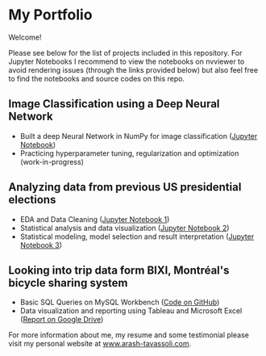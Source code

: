 # My Portfolio

Welcome!

Please see below for the list of projects included in this repository. For Jupyter Notebooks I recommend to view the notebooks on nvviewer to avoid rendering issues (through the links provided below) but also feel free to find the notebooks and source codes on this repo.

## Image Classification using a Deep Neural Network
- Built a deep Neural Network in NumPy for image classification ([Jupyter Notebook](https://nbviewer.jupyter.org/github/ArashTavassoli/Portfolio/blob/master/Image%20Classification,%20Deep%20Neural%20Network/Image%20Classification,%20Deep%20Neural%20Network.ipynb))
- Practicing hyperparameter tuning, regularization and optimization (work-in-progress)

## Analyzing data from previous US presidential elections
- EDA and Data Cleaning ([Jupyter Notebook 1](https://nbviewer.jupyter.org/github/ArashTavassoli/Portfolio/blob/master/Stats%20and%20Politics/Part%201%20-%20EDA%20and%20Data%20Cleaning.ipynb))
- Statistical analysis and data visualization ([Jupyter Notebook 2](https://nbviewer.jupyter.org/github/ArashTavassoli/Portfolio/blob/10bc315fe573290deb5b15e4e758e5f1e52b04a9/Stats%20and%20Politics/Part%202%20-%20Statistical%20Analysis.ipynb))
- Statistical modeling, model selection and result interpretation ([Jupyter Notebook 3](https://nbviewer.jupyter.org/github/ArashTavassoli/Portfolio/blob/master/Stats%20and%20Politics/Part%203%20-%20Statistical%20Modeling.ipynb))

## Looking into trip data form BIXI, Montréal's bicycle sharing system
- Basic SQL Queries on MySQL Workbench ([Code on GitHub](https://github.com/ArashTavassoli/Portfolio/blob/master/BIXI%20on%20MySQL/Bixi.sql))
- Data visualization and reporting using Tableau and Microsoft Excel ([Report on Google Drive](https://drive.google.com/file/d/1CNfuCZqQETO4b0F0JSJxIXTbflwQELfM/view))

For more information about me, my resume and some testimonial please visit my personal website at www.arash-tavassoli.com.
